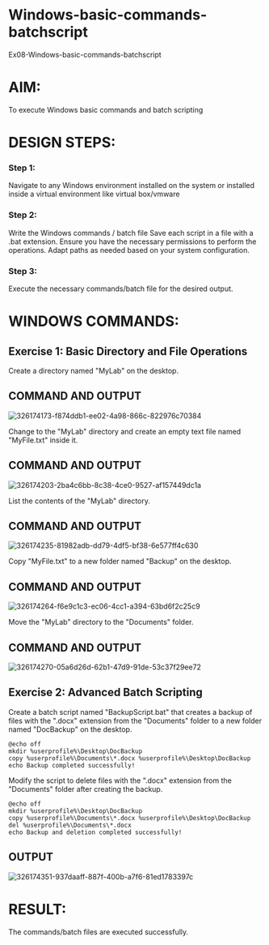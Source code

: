 # Windows-basic-commands-batchscript
Ex08-Windows-basic-commands-batchscript

# AIM:
To execute Windows basic commands and batch scripting

# DESIGN STEPS:

### Step 1:

Navigate to any Windows environment installed on the system or installed inside a virtual environment like virtual box/vmware 

### Step 2:

Write the Windows commands / batch file
Save each script in a file with a .bat extension.
Ensure you have the necessary permissions to perform the operations.
Adapt paths as needed based on your system configuration.
### Step 3:

Execute the necessary commands/batch file for the desired output. 




# WINDOWS COMMANDS:
## Exercise 1: Basic Directory and File Operations
Create a directory named "MyLab" on the desktop.


## COMMAND AND OUTPUT

![326174173-f874ddb1-ee02-4a98-866c-822976c70384](https://github.com/HemapriyaOfficial/Windows-basic-commands-batchscript/assets/147114275/2afa9455-55b9-43e2-b60f-2d7562adb316)

Change to the "MyLab" directory and create an empty text file named "MyFile.txt" inside it.

## COMMAND AND OUTPUT

![326174203-2ba4c6bb-8c38-4ce0-9527-af157449dc1a](https://github.com/HemapriyaOfficial/Windows-basic-commands-batchscript/assets/147114275/22728022-b244-4f5a-b054-3c9efbadb224)

List the contents of the "MyLab" directory.

## COMMAND AND OUTPUT

![326174235-81982adb-dd79-4df5-bf38-6e577ff4c630](https://github.com/HemapriyaOfficial/Windows-basic-commands-batchscript/assets/147114275/f2fa7f2f-3368-4e06-aba7-fd478579338a)

Copy "MyFile.txt" to a new folder named "Backup" on the desktop.

## COMMAND AND OUTPUT
![326174264-f6e9c1c3-ec06-4cc1-a394-63bd6f2c25c9](https://github.com/HemapriyaOfficial/Windows-basic-commands-batchscript/assets/147114275/a9895cbf-64a2-4d5a-8d07-7e019beaaf9e)


Move the "MyLab" directory to the "Documents" folder.


## COMMAND AND OUTPUT
![326174270-05a6d26d-62b1-47d9-91de-53c37f29ee72](https://github.com/HemapriyaOfficial/Windows-basic-commands-batchscript/assets/147114275/51acd898-4521-43a7-9583-b73c7afaf18e)


## Exercise 2: Advanced Batch Scripting
Create a batch script named "BackupScript.bat" that creates a backup of files with the ".docx" extension from the "Documents" folder to a new folder named "DocBackup" on the desktop.
```
@echo off
mkdir %userprofile%\Desktop\DocBackup
copy %userprofile%\Documents\*.docx %userprofile%\Desktop\DocBackup
echo Backup completed successfully!
```
Modify the script to delete files with the ".docx" extension from the "Documents" folder after creating the backup.
```
@echo off
mkdir %userprofile%\Desktop\DocBackup
copy %userprofile%\Documents\*.docx %userprofile%\Desktop\DocBackup
del %userprofile%\Documents\*.docx
echo Backup and deletion completed successfully!
```





## OUTPUT



![326174351-937daaff-887f-400b-a7f6-81ed1783397c](https://github.com/HemapriyaOfficial/Windows-basic-commands-batchscript/assets/147114275/a16e3169-4968-4ef2-8bf7-f85afcb57deb)


# RESULT:
The commands/batch files are executed successfully.

